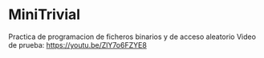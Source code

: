 # MiniTrivial
Practica de programacion de ficheros binarios y de acceso aleatorio
Video de prueba: https://youtu.be/ZlY7o6FZYE8